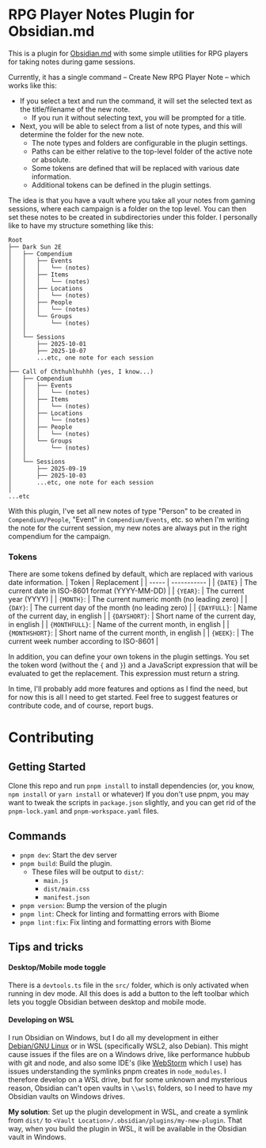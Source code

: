 # RPG Player Notes Plugin for Obsidian.md

This is a plugin for [Obsidian.md](https://obsidian.md/) with some simple utilities for RPG players for taking notes during game sessions.

Currently, it has a single command – Create New RPG Player Note – which works like this:
* If you select a text and run the command, it will set the selected text as the title/filename of the new note.
  * If you run it without selecting text, you will be prompted for a title.
* Next, you will be able to select from a list of note types, and this will determine the folder for the new note.
  * The note types and folders are configurable in the plugin settings.
  * Paths can be either relative to the top-level folder of the active note or absolute.
  * Some tokens are defined that will be replaced with various date information.
  * Additional tokens can be defined in the plugin settings.


The idea is that you have a vault where you take all your notes from gaming sessions, where each campaign is a folder on the top level. You can then set these notes to be created in subdirectories under this folder. I personally like to have my structure something like this:
```
Root
├── Dark Sun 2E
│   ├── Compendium
│   │   ├── Events
│   │   │   └── (notes)
│   │   ├── Items
│   │   │   └── (notes)
│   │   ├── Locations
│   │   │   └── (notes)
│   │   ├── People
│   │   │   └── (notes)
│   │   └── Groups
│   │       └── (notes)
│   │
│   └── Sessions
│       ├── 2025-10-01
│       ├── 2025-10-07
│       ...etc, one note for each session
│
├── Call of Chthuhlhuhhh (yes, I know...)
│   ├── Compendium
│   │   ├── Events
│   │   │   └── (notes)
│   │   ├── Items
│   │   │   └── (notes)
│   │   ├── Locations
│   │   │   └── (notes)
│   │   ├── People
│   │   │   └── (notes)
│   │   └── Groups
│   │       └── (notes)
│   │
│   └── Sessions
│       ├── 2025-09-19
│       ├── 2025-10-03
│       ...etc, one note for each session
│
...etc
```
With this plugin, I've set all new notes of type "Person" to be created in `Compendium/People`, "Event" in `Compendium/Events`, etc. so when I'm writing the note for the current session, my new notes are always put in the right compendium for the campaign.

### Tokens
There are some tokens defined by default, which are replaced with various date information.
| Token | Replacement |
| ----- | ----------- |
| `{DATE}` | The current date in ISO-8601 format (YYYY-MM-DD) |
| `{YEAR}`: | The current year (YYYY) |
| `{MONTH}`: | The current numeric month (no leading zero) |
| `{DAY}`: | The current day of the month (no leading zero) |
| `{DAYFULL}`: | Name of the current day, in english |
| `{DAYSHORT}`: | Short name of the current day, in english |
| `{MONTHFULL}`: | Name of the current month, in english |
| `{MONTHSHORT}`: | Short name of the current month, in english |
| `{WEEK}`: | The current week number according to ISO-8601 |

In addition, you can define your own tokens in the plugin settings. You set the token word (without the `{` and `}`) and a JavaScript expression that will be evaluated to get the replacement. This expression must return a string.


In time, I'll probably add more features and options as I find the need, but for now this is all I need to get started. Feel free to suggest features or contribute code, and of course, report bugs.

# Contributing
## Getting Started
Clone this repo and run `pnpm install` to install dependencies (or, you know, `npm install` or `yarn install` or whatever)
If you don't use pnpm, you may want to tweak the scripts in `package.json` slightly, and you can get rid of the `pnpm-lock.yaml` and `pnpm-workspace.yaml` files.

## Commands
* `pnpm dev`: Start the dev server
* `pnpm build`: Build the plugin.
  * These files will be output to `dist/`:
    * `main.js`
    * `dist/main.css`
    * `manifest.json`
* `pnpm version`: Bump the version of the plugin
* `pnpm lint`: Check for linting and formatting errors with Biome
* `pnpm lint:fix`: Fix linting and formatting errors with Biome

## Tips and tricks
#### Desktop/Mobile mode toggle
There is a `devtools.ts` file in the `src/` folder, which is only activated when running in dev mode. All this does is add a button to the left toolbar which lets you toggle Obsidian between desktop and mobile mode.
#### Developing on WSL
I run Obsidian on Windows, but I do all my development in either [Debian/GNU Linux](https://debian.org) or in WSL (specifically WSL2, also Debian). This might cause issues if the files are on a Windows drive, like performance hubbub with git and node, and also some IDE's (like [WebStorm](https://jetbrains.com/webstorm) which I use) has issues understanding the symlinks pnpm creates in `node_modules`. I therefore develop on a WSL drive, but for some unknown and mysterious reason, Obsidian can't open vaults in `\\wsl$\` folders, so I need to have my Obsidian vaults on Windows drives.

**My solution**: Set up the plugin development in WSL, and create a symlink from `dist/` to `<Vault Location>/.obsidian/plugins/my-new-plugin`. That way, when you build the plugin in WSL, it will be available in the Obsidian vault in Windows.

